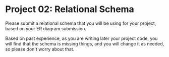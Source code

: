 # Project 02: Relational Schema

Please submit a relational schema that you will be using for your project, based on your ER diagram submission.  

Based on past experience, as you are writing later your project code, you will find that the schema is missing things, and you will change it as needed, so please don't worry about that. 
